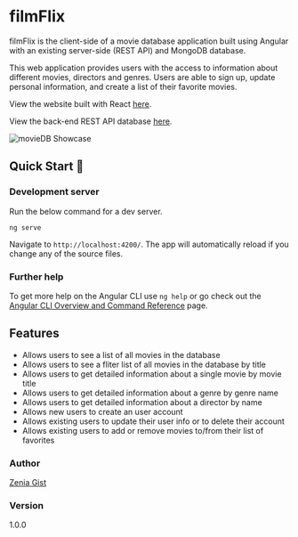 # filmFlix

filmFlix is the client-side of a movie database application built using Angular with an existing server-side (REST API) and MongoDB database. 

This web application provides users with the access to information about different movies, directors and genres. Users are able to sign up, update personal information, and create a list of their favorite movies. 

View the website built with React [here](https://github.com/zeniagist/myFlix-Client).

View the back-end REST API database [here](https://github.com/zeniagist/myFlix-Backend).

![movieDB Showcase](./assets/movieDB.gif)

## Quick Start 🚀

### Development server

Run the below command for a dev server. 
```
ng serve
```
Navigate to `http://localhost:4200/`. The app will automatically reload if you change any of the source files.

### Further help

To get more help on the Angular CLI use `ng help` or go check out the [Angular CLI Overview and Command Reference](https://angular.io/cli) page.

## Features

- Allows users to see a list of all movies in the database
- Allows users to see a fliter list of all movies in the database by title
- Allows users to get detailed information about a single movie by movie title
- Allows users to get detailed information about a genre by genre name
- Allows users to get detailed information about a director by name
- Allows new users to create an user account
- Allows existing users to update their user info or to delete their account
- Allows existing users to add or remove movies to/from their list of favorites

### Author

[Zenia Gist](https://zeniagist.github.io)

### Version

1.0.0
